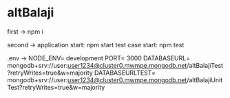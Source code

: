 # altBalaji

first ->
npm i

second ->
application start: npm start
test case start: npm test

.env ->
NODE_ENV= development
PORT= 3000
DATABASEURL= mongodb+srv://user:user1234@cluster0.mwmpe.mongodb.net/altBalajiTest?retryWrites=true&w=majority
DATABASEURLTEST= mongodb+srv://user:user1234@cluster0.mwmpe.mongodb.net/altBalajiUnitTest?retryWrites=true&w=majority
